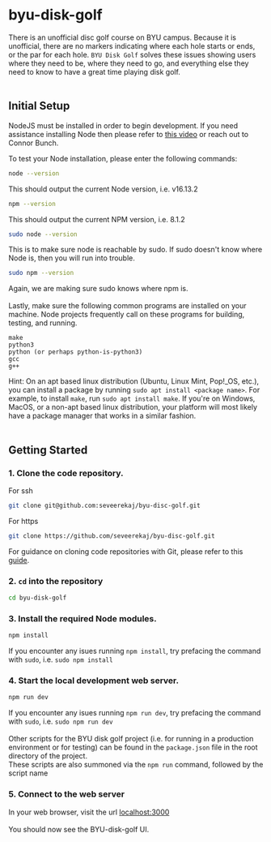 # byu-disk-golf

There is an unofficial disc golf course on BYU campus. Because it is unofficial, there are no markers indicating where each hole starts or ends, or the par for each hole. `BYU Disk Golf` solves these issues showing users where they need to be, where they need to go, and everything else they need to know to have a great time playing disk golf.
<br>
<br>
## Initial Setup
NodeJS must be installed in order to begin development. If you need assistance installing Node then please refer to [this video](https://www.youtube.com/watch?v=qh1E_U_Ywfw) or reach out to Connor Bunch.

To test your Node installation, please enter the following commands:

```bash
node --version
```
This should output the current Node version, i.e. v16.13.2
```bash
npm --version
```
This should output the current NPM version, i.e. 8.1.2
```bash
sudo node --version
```
This is to make sure node is reachable by sudo. If sudo doesn't know where Node is, then you will run into trouble.
```bash
sudo npm --version
```
Again, we are making sure sudo knows where npm is.
<br>
<br>
Lastly, make sure the following common programs are installed on your machine. Node projects frequently call on these programs for building, testing, and running.
```
make
python3
python (or perhaps python-is-python3)
gcc
g++
```
Hint: On an apt based linux distribution (Ubuntu, Linux Mint, Pop!_OS, etc.), you can install a package by running `sudo apt install <package name>`.
For example, to install `make`, run `sudo apt install make`. If you're on Windows, MacOS, or a non-apt based linux distribution, your platform will
most likely have a package manager that works in a similar fashion.
<br>
<br>
## Getting Started

### 1. Clone the code repository.

For ssh
```bash
git clone git@github.com:seveerekaj/byu-disc-golf.git
```
For https
```bash
git clone https://github.com/seveerekaj/byu-disc-golf.git
```

For guidance on cloning code repositories with Git, please refer to this [guide](https://git-scm.com/book/en/v2/Git-Basics-Getting-a-Git-Repository).

### 2. `cd` into the repository

```bash
cd byu-disk-golf
```

### 3. Install the required Node modules.

```bash
npm install
```
If you encounter any isues running `npm install`, try prefacing the command with `sudo`, i.e. `sudo npm install`

### 4. Start the local development web server.

```bash
npm run dev
```
If you encounter any isues running `npm run dev`, try prefacing the command with `sudo`, i.e. `sudo npm run dev`
<br>
<br>
Other scripts for the BYU disk golf project (i.e. for running in a production environment or for testing) can be found in the `package.json` file in the root directory of the project.
<br>
These scripts are also summoned via the `npm run` command, followed by the script name

### 5. Connect to the web server

In your web browser, visit the url [localhost:3000](localhost:3000)
<br>
<br>
You should now see the BYU-disk-golf UI.
<br>
